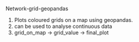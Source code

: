 Network-grid-geopandas

1. Plots coloured grids on a map using geopandas.
2. can be used to analyse continuous data 
3. grid_on_map -> grid_value -> final_plot
